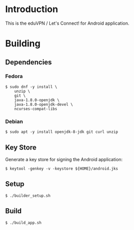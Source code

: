 # Introduction

This is the eduVPN / Let's Connect! for Android application.

# Building

## Dependencies

### Fedora

    $ sudo dnf -y install \
        unzip \
        git \
        java-1.8.0-openjdk \
        java-1.8.0-openjdk-devel \
        ncurses-compat-libs

### Debian

    $ sudo apt -y install openjdk-8-jdk git curl unzip

## Key Store

Generate a key store for signing the Android application:

    $ keytool -genkey -v -keystore ${HOME}/android.jks

## Setup

    $ ./builder_setup.sh

## Build

    $ ./build_app.sh
